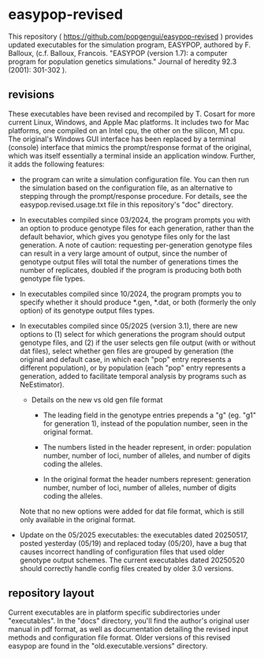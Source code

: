 # easypop-revised

This repository ( https://github.com/popgengui/easypop-revised ) provides updated executables for the simulation program, EASYPOP, authored by F. Balloux, (c.f. Balloux, Francois. "EASYPOP (version 1.7): a computer program for population genetics simulations." Journal of heredity 92.3 (2001): 301-302 ).

## revisions
These executables have been revised and recompiled by T. Cosart for more current Linux, Windows, and Apple Mac platforms.  It includes two for Mac platforms, one compiled on an Intel cpu, the other on the silicon, M1 cpu. The original's Windows GUI interface has been replaced by a terminal (console) interface that mimics the prompt/response format of the original, which was itself essentially a terminal inside an application window.  Further, it adds the following features:

- the program can write a simulation configuration file. You can then run the simulation based on the configuration file, as an alternative to stepping through the prompt/response procedure.  For details, see the easypop.revised.usage.txt file in this repository's "doc" directory.

- In executables compiled since 03/2024, the program prompts you with an option to produce genotype files for each generation, rather than the default behavior, which gives you genotype files only for the last generation.  A note of caution:  requesting per-generation genotype files can result in a very large amount of output, since the number of genotype output files will total the number of generations times the number of replicates, doubled if the program is producing both both genotype file types.

- In executables compiled since 10/2024, the program prompts you to specify whether it should produce \*.gen, \*.dat, or both (formerly the only option) of its genotype output files types.

- In executables compiled since 05/2025 (version 3.1), there are new options to (1) select for which generations the program should output genotype files, and (2) if the user selects gen file output (with or without dat files), select whether gen files are grouped by generation (the original and default case, in which each "pop" entry represents a different population), or by population (each "pop" entry represents a generation, added to facilitate temporal analysis by programs such as NeEstimator).  
	- Details on the new vs old gen file format
		- The leading field in the genotype entries prepends a "g" (eg. "g1" for generation 1), instead of the
             population number, seen in the original format.

		- The numbers listed in the header represent, in order: 
                population number, number of loci, number of alleles, 
                and number of digits coding the alleles.  

		- In the original format the header numbers represent:
                generation number, number of loci, number of alleles, 
                number of digits coding the alleles.         

	 Note that no new options were added for dat file format, which is still only available in the original format.

 - Update on the 05/2025 executables:  the executables dated 20250517, posted yesterday (05/19) and replaced today (05/20), have a bug that causes incorrect handling of configuration files that used older genotype output schemes.  The current executables dated 20250520 should correctly handle config files created by older 3.0 versions.

## repository layout
Current executables are in platform specific subdirectories under "executables".  In the "docs" directory, you'll find the author's original user manual in pdf format, as well as documentation detailing the revised input methods and configuration file format.  Older versions of this revised easypop are found in the "old.executable.versions" directory.


